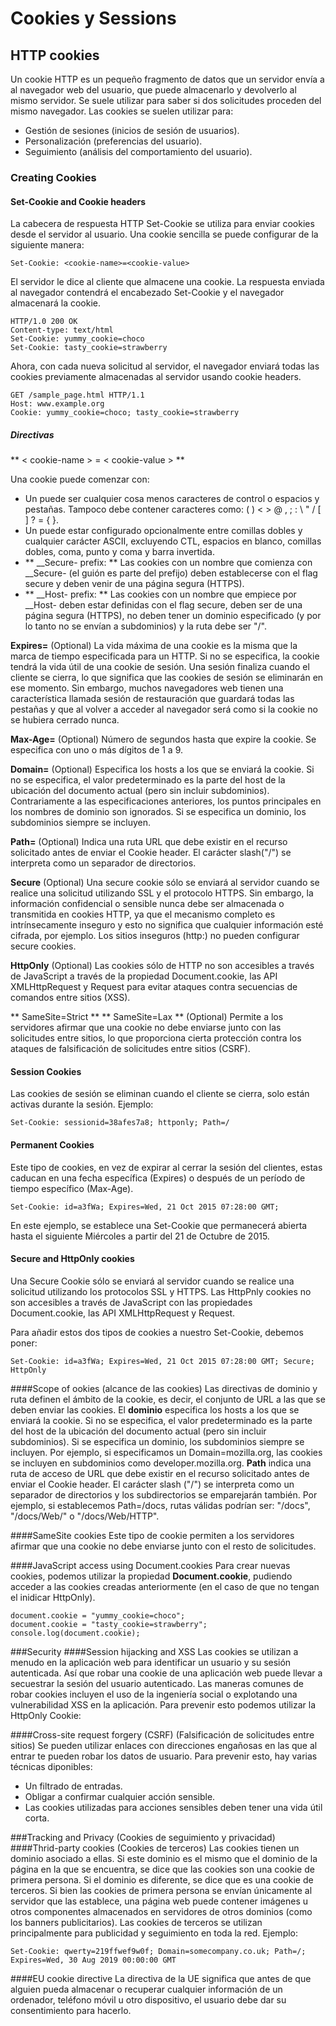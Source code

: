 # Cookies y Sessions

## HTTP cookies
Un cookie HTTP es un pequeño fragmento de datos que un servidor envía a al navegador web del usuario, que puede almacenarlo y devolverlo al mismo servidor. Se suele utilizar para saber si dos solicitudes proceden del mismo navegador.
Las cookies se suelen utilizar para:
* Gestión de sesiones (inicios de sesión de usuarios).
* Personalización (preferencias del usuario).
* Seguimiento (análisis del comportamiento del usuario).

### Creating Cookies
#### Set-Cookie and Cookie headers
La cabecera de respuesta HTTP Set-Cookie se utiliza para enviar cookies desde el servidor al usuario. Una cookie sencilla se puede configurar de la siguiente manera:

~~~
Set-Cookie: <cookie-name>=<cookie-value>
~~~

El servidor le dice al cliente que almacene una cookie. La respuesta enviada al navegador contendrá el encabezado Set-Cookie y el navegador almacenará la cookie.

~~~
HTTP/1.0 200 OK
Content-type: text/html
Set-Cookie: yummy_cookie=choco
Set-Cookie: tasty_cookie=strawberry
~~~

Ahora, con cada nueva solicitud al servidor, el navegador enviará todas las cookies previamente almacenadas al servidor usando cookie headers.

~~~
GET /sample_page.html HTTP/1.1
Host: www.example.org
Cookie: yummy_cookie=choco; tasty_cookie=strawberry
~~~

##### Directivas

** < cookie-name > = < cookie-value > **  

Una cookie puede comenzar con:
* Un <cookie-name> puede ser cualquier cosa menos caracteres de control o espacios y pestañas. Tampoco debe contener caracteres como: ( ) < > @ , ; : \ " /  [ ] ? = { }.
* Un <cookie-value> puede estar configurado opcionalmente entre comillas dobles y cualquier carácter ASCII, excluyendo CTL, espacios en blanco, comillas dobles, coma, punto y coma y barra invertida.
* ** \_\_Secure- prefix: ** Las cookies con un nombre que comienza con \_\_Secure- (el guión es parte del prefijo) deben establecerse con el flag secure y deben venir de una página segura (HTTPS).
* ** \_\_Host- prefix: ** Las cookies con un nombre que empiece por \_\_Host- deben estar definidas con el flag secure, deben ser de una página segura (HTTPS), no deben tener un dominio especificado (y por lo tanto no se envían a subdominios) y la ruta debe ser "/".

**Expires=<date>** (Optional)
La vida máxima de una cookie es la misma que la marca de tiempo especificada para un HTTP. Si no se especifica, la cookie tendrá la vida útil de una cookie de sesión. Una sesión finaliza cuando el cliente se cierra, lo que significa que las cookies de sesión se eliminarán en ese momento. Sin embargo, muchos navegadores web tienen una característica llamada sesión de restauración que guardará todas las pestañas y que al volver a acceder al navegador será como si la cookie no se hubiera cerrado nunca.

**Max-Age=<non-zero-digit>** (Optional)
Número de segundos hasta que expire la cookie. Se especifica con uno o más dígitos de 1 a 9.

**Domain=<domain-value>** (Optional)
Especifica los hosts a los que se enviará la cookie. Si no se especifica, el valor predeterminado es la parte del host de la ubicación del documento actual (pero sin incluir subdominios). Contrariamente a las especificaciones anteriores, los puntos principales en los nombres de dominio son ignorados. Si se especifica un dominio, los subdominios siempre se incluyen.

**Path=<path-value>** (Optional)
Indica una ruta URL que debe existir en el recurso solicitado antes de enviar el Cookie header. El carácter slash("/") se interpreta como un separador de directorios.

**Secure** (Optional)
Una secure cookie sólo se enviará al servidor cuando se realice una solicitud utilizando SSL y el protocolo HTTPS. Sin embargo, la información confidencial o sensible nunca debe ser almacenada o transmitida en cookies HTTP, ya que el mecanismo completo es intrínsecamente inseguro y esto no significa que cualquier información esté cifrada, por ejemplo.
Los sitios inseguros (http:) no pueden configurar secure cookies.

**HttpOnly** (Optional)
Las cookies sólo de HTTP no son accesibles a través de JavaScript a través de la propiedad Document.cookie, las API XMLHttpRequest y Request para evitar ataques contra secuencias de comandos entre sitios (XSS).

** SameSite=Strict **
** SameSite=Lax ** (Optional)
Permite a los servidores afirmar que una cookie no debe enviarse junto con las solicitudes entre sitios, lo que proporciona cierta protección contra los ataques de falsificación de solicitudes entre sitios (CSRF).

#### Session Cookies
Las cookies de sesión se eliminan cuando el cliente se cierra, solo están activas durante la sesión.
Ejemplo:
~~~
Set-Cookie: sessionid=38afes7a8; httponly; Path=/
~~~

#### Permanent Cookies
Este tipo de cookies, en vez de expirar al cerrar la sesión del clientes, estas caducan en una fecha específica (Expires) o después de un período de tiempo específico (Max-Age).

~~~
Set-Cookie: id=a3fWa; Expires=Wed, 21 Oct 2015 07:28:00 GMT;
~~~

En este ejemplo, se establece una Set-Cookie que permanecerá abierta hasta el siguiente Miércoles a partir del 21 de Octubre de 2015.

#### Secure and HttpOnly cookies
Una Secure Cookie sólo se enviará al servidor cuando se realice una solicitud utilizando los protocolos SSL y HTTPS. Las HttpPnly cookies no son accesibles a través de JavaScript con las propiedades Document.cookie, las API XMLHttpRequest y Request.

Para añadir estos dos tipos de cookies a nuestro Set-Cookie, debemos poner:

~~~
Set-Cookie: id=a3fWa; Expires=Wed, 21 Oct 2015 07:28:00 GMT; Secure; HttpOnly
~~~

####Scope of ookies (alcance de las cookies)
Las directivas de dominio y ruta definen el ámbito de la cookie, es decir, el conjunto de URL a las que se deben enviar las cookies.
El **dominio** especifica los hosts a los que se enviará la cookie. Si no se especifica, el valor predeterminado es la parte del host de la ubicación del documento actual (pero sin incluir subdominios). Si se especifica un dominio, los subdominios siempre se incluyen. Por ejemplo, si especificamos un Domain=mozilla.org, las cookies se incluyen en subdominios como developer.mozilla.org.
**Path** indica una ruta de acceso de URL que debe existir en el recurso solicitado antes de enviar el Cookie header. El carácter slash ("/") se interpreta como un separador de directorios y los subdirectorios se emparejarán también. Por ejemplo, si establecemos Path=/docs, rutas válidas podrían ser: "/docs", "/docs/Web/" o "/docs/Web/HTTP".

####SameSite cookies
Este tipo de cookie permiten a los servidores afirmar que una cookie no debe enviarse junto con el resto de solicitudes.

####JavaScript access using Document.cookies
Para crear nuevas cookies, podemos utilizar la propiedad **Document.cookie**, pudiendo acceder a las cookies creadas anteriormente (en el caso de que no tengan el inidicar HttpOnly).
~~~
document.cookie = "yummy_cookie=choco";
document.cookie = "tasty_cookie=strawberry";
console.log(document.cookie);
~~~

###Security
####Session hijacking and XSS
Las cookies se utilizan a menudo en la aplicación web para identificar un usuario y su sesión autenticada. Así que robar una cookie de una aplicación web puede llevar a secuestrar la sesión del usuario autenticado. Las maneras comunes de robar cookies incluyen el uso de la ingeniería social o explotando una vulnerabilidad XSS en la aplicación.
Para prevenir esto podemos utilizar la HttpOnly Cookie:

####Cross-site request forgery (CSRF) (Falsificación de solicitudes entre sitios)
Se pueden utilizar enlaces con direcciones engañosas en las que al entrar te pueden robar los datos de usuario. Para prevenir esto, hay varias técnicas diponibles:
* Un filtrado de entradas.
* Obligar a confirmar cualquier acción sensible.
* Las cookies utilizadas para acciones sensibles deben tener una vida útil corta.

###Tracking and Privacy (Cookies de seguimiento y privacidad)
####Thrid-party cookies (Cookies de terceros)
Las cookies tienen un dominio asociado a ellas. Si este dominio es el mismo que el dominio de la página en la que se encuentra, se dice que las cookies son una cookie de primera persona. Si el dominio es diferente, se dice que es una cookie de terceros. Si bien las cookies de primera persona se envían únicamente al servidor que las establece, una página web puede contener imágenes u otros componentes almacenados en servidores de otros dominios (como los banners publicitarios). Las cookies de terceros se utilizan principalmente para publicidad y seguimiento en toda la red.
Ejemplo:
~~~
Set-Cookie: qwerty=219ffwef9w0f; Domain=somecompany.co.uk; Path=/; Expires=Wed, 30 Aug 2019 00:00:00 GMT
~~~

####EU cookie directive
La directiva de la UE significa que antes de que alguien pueda almacenar o recuperar cualquier información de un ordenador, teléfono móvil u otro dispositivo, el usuario debe dar su consentimiento para hacerlo.
